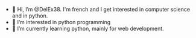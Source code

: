 - 👋 Hi, I’m @DelEx38. I'm french and I get interested in computer science and in python. 
- 👀 I’m interested in python programming
- 🌱 I’m currently learning python, mainly for web development.

<!---
DelEx38/DelEx38 is a ✨ special ✨ repository because its `README.md` (this file) appears on your GitHub profile.
You can click the Preview link to take a look at your changes.
--->
